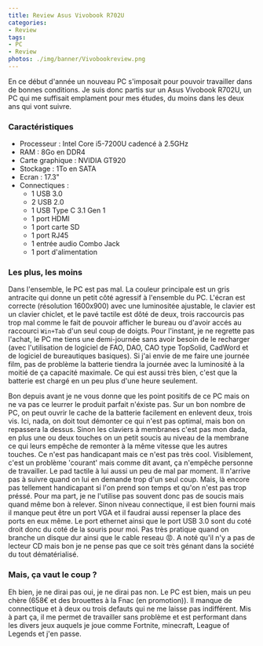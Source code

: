 ```yaml
---
title: Review Asus Vivobook R702U
categories:
- Review
tags:
- PC
- Review
photos: ./img/banner/Vivobookreview.png
---
```


En ce début d'année un nouveau PC s'imposait pour pouvoir travailler dans de bonnes conditions. Je suis donc partis sur un Asus Vivobook R702U, un PC qui me suffisait emplament pour mes études, du moins dans les deux ans qui vont suivre.

### Caractéristiques

- Processeur : Intel Core i5-7200U cadencé à 2.5GHz
- RAM : 8Go en DDR4
- Carte graphique : NVIDIA GT920
- Stockage : 1To en SATA
- Ecran : 17.3"
- Connectiques :
  - 1 USB 3.0
  - 2 USB 2.0
  - 1 USB Type C 3.1 Gen 1
  - 1 port HDMI
  - 1 port carte SD
  - 1 port RJ45
  - 1 entrée audio Combo Jack
  - 1 port d'alimentation

### Les plus, les moins

Dans l'ensemble, le PC est pas mal. La couleur principale est un gris antracite qui donne un petit côté agressif à l'ensemble du PC. L'écran est correcte (résolution 1600x900) avec une luminositée ajustable, le clavier est un clavier chiclet, et le pavé tactile est dôté de deux, trois raccourcis pas trop mal comme le fait de pouvoir afficher le bureau ou d'avoir accés au raccourci `Win+Tab` d'un seul coup de doigts.
Pour l'instant, je ne regrette pas l'achat, le PC me tiens une demi-journée sans avoir besoin de le recharger (avec l'utilisation de logiciel de FAO, DAO, CAO type TopSolid, CadWord et de logiciel de bureautiques basiques). Si j'ai envie de me faire une journée film, pas de problème la batterie tiendra la journée avec la luminosité à la moitié de ça capacité maximale. Ce qui est aussi très bien, c'est que la batterie est chargé en un peu plus d'une heure seulement.

Bon depuis avant je ne vous donne que les point positifs de ce PC mais on ne va pas ce leurrer le produit parfait n'éxiste pas.
Sur un bon nombre de PC, on peut ouvrir le cache de la batterie facilement en enlevent deux, trois vis. Ici, nada, on doit tout démonter ce qui n'est pas optimal, mais bon on repassera la dessus. Sinon les claviers à membranes c'est pas mon dada, en plus une ou deux touches on un petit soucis au niveau de la membrane ce qui leurs empêche de remonter à la même vitesse que les autres touches. Ce n'est pas handicapant mais ce n'est pas très cool. Visiblement, c'est un problème 'courant' mais comme dit avant, ça n'empêche personne de travailler. Le pad tactile à lui aussi un peu de mal par moment. Il n'arrive pas à suivre quand on lui en demande trop d'un seul coup. Mais, là encore pas tellement handicapant si l'on prend son temps et qu'on n'est pas trop préssé. Pour ma part, je ne l'utilise pas souvent donc pas de soucis mais quand même bon à relever.
Sinon niveau connectique, il est bien fourni mais il manque peut être un port VGA et il faudrai aussi repenser la place des ports en eux même. Le port ethernet ainsi que le port USB 3.0 sont du coté droit donc du coté de la souris pour moi. Pas très pratique quand on branche un disque dur ainsi que le cable reseau :rage:. A noté qu'il n'y a pas de lecteur CD mais bon je ne pense pas que ce soit très génant dans la société du tout dématérialisé.

### Mais, ça vaut le coup ?

Eh bien, je ne dirai pas oui, je ne dirai pas non. Le PC est bien, mais un peu chère (658€ et des brouettes à la Fnac (en promotion)). Il manque de connectique et à deux ou trois defauts qui ne me laisse pas indifférent. Mis à part ça, il me permet de travailler sans problème et est performant dans les divers jeux auquels je joue comme Fortnite, minecraft, League of Legends et j'en passe.